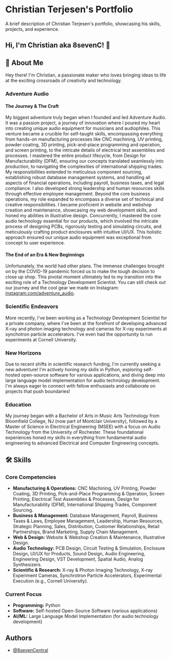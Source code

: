 # Christian Terjesen's Portfolio

A brief description of Christian Terjesen's portfolio, showcasing his skills, projects, and experience.

## Hi, I'm Christian aka 8sevenC! 👋

## 🚀 About Me

Hey there! I'm Christian, a passionate maker who loves bringing ideas to life at the exciting crossroads of creativity and technology.

### Adventure Audio

#### The Journey & The Craft
My biggest adventure truly began when I founded and led Adventure Audio. It was a passion project, a journey of innovation where I poured my heart into creating unique audio equipment for musicians and audiophiles. This venture became a crucible for self-taught skills, encompassing everything from hands-on manufacturing processes like CNC machining, UV printing, powder coating, 3D printing, pick-and-place programming and operation, and screen printing, to the intricate details of electrical test assemblies and processes. I mastered the entire product lifecycle, from Design for Manufacturability (DFM), ensuring our concepts translated seamlessly into production, to navigating the complexities of international shipping trades. My responsibilities extended to meticulous component sourcing, establishing robust database management systems, and handling all aspects of financial operations, including payroll, business taxes, and legal compliance. I also developed strong leadership and human resources skills through effective employee management. Beyond the core business operations, my role expanded to encompass a diverse set of technical and creative responsibilities. I became proficient in website and webshop creation and maintenance, showcasing my web development skills, and honed my abilities in illustrative design. Concurrently, I mastered the core audio technology essential for our products, which involved the intricate process of designing PCBs, rigorously testing and simulating circuits, and meticulously crafting product enclosures with intuitive UI/UX. This holistic approach ensured our unique audio equipment was exceptional from concept to user experience.

#### The End of an Era & New Beginnings
Unfortunately, the world had other plans. The immense challenges brought on by the COVID-19 pandemic forced us to make the tough decision to close up shop. This pivotal moment ultimately led to my transition into the exciting role of a Technology Development Scientist. You can still check out our journey and the cool gear we made on Instagram: [instagram.com/adventure_audio](https://instagram.com/adventure_audio).

### Scientific Endeavors
More recently, I've been working as a Technology Development Scientist for a private company, where I've been at the forefront of developing advanced X-ray and photon imaging technology and cameras for X-ray experiments at synchotron particle accelerators. I've even had the opportunity to run experiments at Cornell University.

### New Horizons
Due to recent shifts in scientific research funding, I'm currently seeking a new adventure! I'm actively honing my skills in Python, exploring self-hosted open-source software for various applications, and diving deep into large language model implementation for audio technology development. I'm always eager to connect with fellow enthusiasts and collaborate on projects that push boundaries!

### Education
My journey began with a Bachelor of Arts in Music Arts Technology from Bloomfield College, NJ (now part of Montclair University), followed by a Master of Science in Electrical Engineering (MSEE) with a focus on Audio Technology from the University of Rochester. These foundational experiences honed my skills in everything from fundamental audio engineering to advanced Electrical and Computer Engineering concepts.

## 🛠 Skills

### Core Competencies
*   **Manufacturing & Operations:** CNC Machining, UV Printing, Powder Coating, 3D Printing, Pick-and-Place Programming & Operation, Screen Printing, Electrical Test Assemblies & Processes, Design for Manufacturability (DFM), International Shipping Trades, Component Sourcing.
*   **Business & Management:** Database Management, Payroll, Business Taxes & Laws, Employee Management, Leadership, Human Resources, Strategic Planning, Sales, Distribution, Customer Relationships, Retail Partnerships, Brand Marketing, Supply Chain Management.
*   **Web & Design:** Website & Webshop Creation & Maintenance, Illustrative Design.
*   **Audio Technology:** PCB Design, Circuit Testing & Simulation, Enclosure Design, UI/UX for Products, Sound Design, Audio Engineering, Engineering Design, VST Development, Spatial Audio, Analog Synthesizers.
*   **Scientific & Research:** X-ray & Photon Imaging Technology, X-ray Experiment Cameras, Synchrotron Particle Accelerators, Experimental Execution (e.g., Cornell University).

### Current Focus
*   **Programming:** Python
*   **Software:** Self-hosted Open-Source Software (various applications)
*   **AI/ML:** Large Language Model Implementation (for audio technology development)


## Authors

- [@8sevenCentral](https://www.github.com/8sevenCentral)

